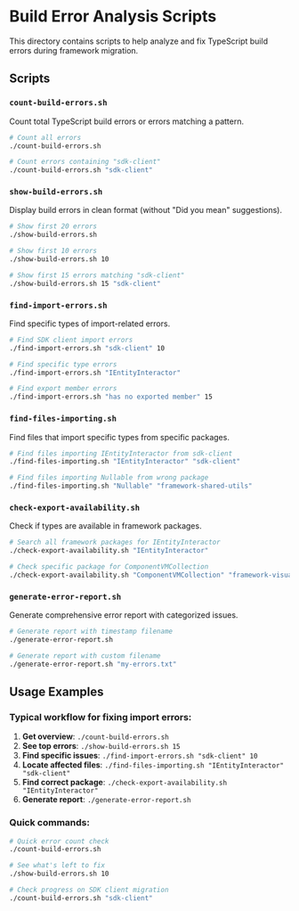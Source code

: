 # Build Error Analysis Scripts

This directory contains scripts to help analyze and fix TypeScript build errors during framework migration.

## Scripts

### `count-build-errors.sh`
Count total TypeScript build errors or errors matching a pattern.

```bash
# Count all errors
./count-build-errors.sh

# Count errors containing "sdk-client"  
./count-build-errors.sh "sdk-client"
```

### `show-build-errors.sh`
Display build errors in clean format (without "Did you mean" suggestions).

```bash
# Show first 20 errors
./show-build-errors.sh

# Show first 10 errors
./show-build-errors.sh 10

# Show first 15 errors matching "sdk-client"
./show-build-errors.sh 15 "sdk-client"
```

### `find-import-errors.sh`
Find specific types of import-related errors.

```bash
# Find SDK client import errors
./find-import-errors.sh "sdk-client" 10

# Find specific type errors
./find-import-errors.sh "IEntityInteractor"

# Find export member errors
./find-import-errors.sh "has no exported member" 15
```

### `find-files-importing.sh`
Find files that import specific types from specific packages.

```bash
# Find files importing IEntityInteractor from sdk-client
./find-files-importing.sh "IEntityInteractor" "sdk-client"

# Find files importing Nullable from wrong package
./find-files-importing.sh "Nullable" "framework-shared-utils"
```

### `check-export-availability.sh`
Check if types are available in framework packages.

```bash
# Search all framework packages for IEntityInteractor
./check-export-availability.sh "IEntityInteractor"

# Check specific package for ComponentVMCollection
./check-export-availability.sh "ComponentVMCollection" "framework-visual-react-components"
```

### `generate-error-report.sh`
Generate comprehensive error report with categorized issues.

```bash
# Generate report with timestamp filename
./generate-error-report.sh

# Generate report with custom filename
./generate-error-report.sh "my-errors.txt"
```

## Usage Examples

### Typical workflow for fixing import errors:

1. **Get overview**: `./count-build-errors.sh`
2. **See top errors**: `./show-build-errors.sh 15`
3. **Find specific issues**: `./find-import-errors.sh "sdk-client" 10`
4. **Locate affected files**: `./find-files-importing.sh "IEntityInteractor" "sdk-client"`
5. **Find correct package**: `./check-export-availability.sh "IEntityInteractor"`
6. **Generate report**: `./generate-error-report.sh`

### Quick commands:

```bash
# Quick error count check
./count-build-errors.sh

# See what's left to fix
./show-build-errors.sh 10

# Check progress on SDK client migration
./count-build-errors.sh "sdk-client"
```